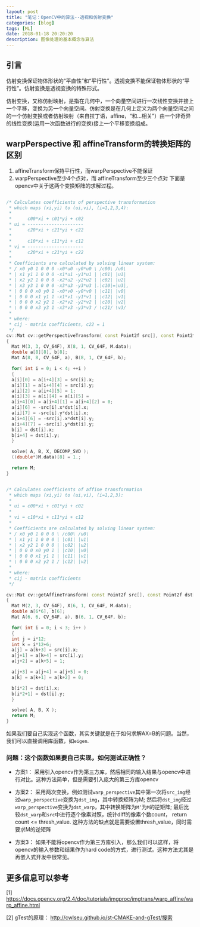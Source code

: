 ```yaml
---
layout: post
title: "笔记：OpenCV中的算法--透视和仿射变换"
categories: [blog]
tags: [ML]
date: 2018-01-18 20:20:20
description: 图像处理的基本概念与算法
---
```



## 引言

仿射变换保证物体形状的“平直性”和“平行性”。透视变换不能保证物体形状的“平行性”。仿射变换是透视变换的特殊形式。

仿射变换，又称仿射映射，是指在几何中，一个向量空间进行一次线性变换并接上一个平移，变换为另一个向量空间。仿射变换是在几何上定义为两个向量空间之间的一个仿射变换或者仿射映射（来自拉丁语，affine，“和…相关”）由一个非奇异的线性变换(运用一次函数进行的变换)接上一个平移变换组成。

## warpPerspective 和 affineTransform的转换矩阵的区别

1. affineTransform保持平行性，而warpPerspective不能保证
2. warpPerspective至少4个点对，而 affineTransform至少三个点对
下面是opencv中关于这两个变换矩阵的求解过程。

```cpp

/* Calculates coefficients of perspective transformation
 * which maps (xi,yi) to (ui,vi), (i=1,2,3,4):
 *
 *      c00*xi + c01*yi + c02
 * ui = ---------------------
 *      c20*xi + c21*yi + c22
 *
 *      c10*xi + c11*yi + c12
 * vi = ---------------------
 *      c20*xi + c21*yi + c22
 *
 * Coefficients are calculated by solving linear system:
 * / x0 y0 1 0 0 0 -x0*u0 -y0*u0 \ /c00\ /u0\
 * | x1 y1 1 0 0 0 -x1*u1 -y1*u1 | |c01| |u1|
 * | x2 y2 1 0 0 0 -x2*u2 -y2*u2 | |c02| |u2|
 * | x3 y3 1 0 0 0 -x3*u3 -y3*u3 |.|c10|=|u3|,
 * | 0 0 0 x0 y0 1 -x0*v0 -y0*v0 | |c11| |v0|
 * | 0 0 0 x1 y1 1 -x1*v1 -y1*v1 | |c12| |v1|
 * | 0 0 0 x2 y2 1 -x2*v2 -y2*v2 | |c20| |v2|
 * \ 0 0 0 x3 y3 1 -x3*v3 -y3*v3 / \c21/ \v3/
 *
 * where:
 * cij - matrix coefficients, c22 = 1
 */
cv::Mat cv::getPerspectiveTransform( const Point2f src[], const Point2f dst[] )
{
  Mat M(3, 3, CV_64F), X(8, 1, CV_64F, M.data);
  double a[8][8], b[8];
  Mat A(8, 8, CV_64F, a), B(8, 1, CV_64F, b);

  for( int i = 0; i < 4; ++i )
  {
  a[i][0] = a[i+4][3] = src[i].x;
  a[i][1] = a[i+4][4] = src[i].y;
  a[i][2] = a[i+4][5] = 1;
  a[i][3] = a[i][4] = a[i][5] =
  a[i+4][0] = a[i+4][1] = a[i+4][2] = 0;
  a[i][6] = -src[i].x*dst[i].x;
  a[i][7] = -src[i].y*dst[i].x;
  a[i+4][6] = -src[i].x*dst[i].y;
  a[i+4][7] = -src[i].y*dst[i].y;
  b[i] = dst[i].x;
  b[i+4] = dst[i].y;
  }

  solve( A, B, X, DECOMP_SVD );
  ((double*)M.data)[8] = 1.;

  return M;
}


/* Calculates coefficients of affine transformation
 * which maps (xi,yi) to (ui,vi), (i=1,2,3):
 *
 * ui = c00*xi + c01*yi + c02
 *
 * vi = c10*xi + c11*yi + c12
 *
 * Coefficients are calculated by solving linear system:
 * / x0 y0 1 0 0 0 \ /c00\ /u0\
 * | x1 y1 1 0 0 0 | |c01| |u1|
 * | x2 y2 1 0 0 0 | |c02| |u2|
 * | 0 0 0 x0 y0 1 | |c10| |v0|
 * | 0 0 0 x1 y1 1 | |c11| |v1|
 * \ 0 0 0 x2 y2 1 / |c12| |v2|
 *
 * where:
 * cij - matrix coefficients
 */

cv::Mat cv::getAffineTransform( const Point2f src[], const Point2f dst[] )
{
  Mat M(2, 3, CV_64F), X(6, 1, CV_64F, M.data);
  double a[6*6], b[6];
  Mat A(6, 6, CV_64F, a), B(6, 1, CV_64F, b);

  for( int i = 0; i < 3; i++ )
  {
  int j = i*12;
  int k = i*12+6;
  a[j] = a[k+3] = src[i].x;
  a[j+1] = a[k+4] = src[i].y;
  a[j+2] = a[k+5] = 1;

  a[j+3] = a[j+4] = a[j+5] = 0;
  a[k] = a[k+1] = a[k+2] = 0;

  b[i*2] = dst[i].x;
  b[i*2+1] = dst[i].y;
  }

  solve( A, B, X );
  return M;
}
```

如果我们要自己实现这个函数，其实关键就是在于如何求解AX=B的问题。当然，我们可以直接调用库函数，如`eigen`.

### 问题：这个函数如果要自己实现，如何测试正确性？

* 方案1：
采用引入opencv作为第三方库，然后相同的输入结果与opencv中进行对比。这种方法简单，但是需要引入庞大的第三方库opencv

* 方案2：
采用两次变换，例如测试`warp_perspective`其中第一次将`src_img`经过`warp_perspective`变换为`dst_img`，其中转换矩阵为M;
然后将`dst_img`经过`warp_perspective`变换为`dst_warp`，其中转换矩阵为`M‘`为`M`的逆矩阵;
最后比较`dst_warp`和`src`中进行逐个像素对照，统计diff的像素个数count， return count <= thresh_value.
这种方法的缺点就是需要设置thresh_value，同时需要求M的逆矩阵

* 方案3：
如果不能将opencv作为第三方库引入，那么我们可以这样，将opencv的输入参数和结果作为hard code的方式，进行测试。这种方法尤其是
再嵌入式开发中很常见。


## 更多信息可以参考

[1] https://docs.opencv.org/2.4/doc/tutorials/imgproc/imgtrans/warp_affine/warp_affine.html

[2] gTest的原理： http://cwlseu.github.io/st-CMAKE-and-gTest/搜索
